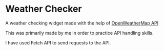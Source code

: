 # Weather Checker

A weather checking widget made with the help of [OpenWeatherMap API](https://openweathermap.org/api)
 
This was primarily made by me in order to practice API handling skills.

I have used Fetch API to send requests to the API.
 

